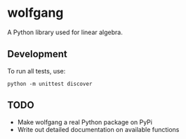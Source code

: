 # wolfgang

A Python library used for linear algebra.

## Development

To run all tests, use:

```
python -m unittest discover
```

## TODO

- Make wolfgang a real Python package on PyPi
- Write out detailed documentation on available functions
